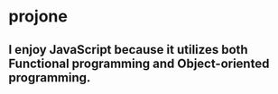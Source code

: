 # projone

## I enjoy JavaScript because it utilizes both Functional programming and Object-oriented programming.